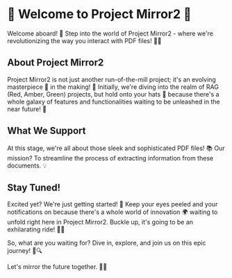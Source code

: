 # 🌟 Welcome to Project Mirror2 🌟

Welcome aboard! 🎉 Step into the world of Project Mirror2 - where we're revolutionizing the way you interact with PDF files! 📄✨

## About Project Mirror2

Project Mirror2 is not just another run-of-the-mill project; it's an evolving masterpiece 🎨 in the making! 🚀 Initially, we're diving into the realm of RAG (Red, Amber, Green) projects, but hold onto your hats 🎩 because there's a whole galaxy of features and functionalities waiting to be unleashed in the near future! 🌌

## What We Support

At this stage, we're all about those sleek and sophisticated PDF files! 📚 Our mission? To streamline the process of extracting information from these documents. 💡



## Stay Tuned!

Excited yet? We're just getting started! 🚀 Keep your eyes peeled and your notifications on because there's a whole world of innovation 🌍 waiting to unfold right here in Project Mirror2. Buckle up, it's going to be an exhilarating ride! 🎢💥

So, what are you waiting for? Dive in, explore, and join us on this epic journey! 🌟🔍

Let's mirror the future together. 🚀✨
